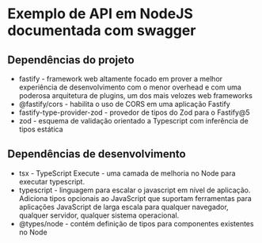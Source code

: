 # Exemplo de API em NodeJS documentada com swagger

## Dependências do projeto

- fastify - framework web altamente focado em prover a melhor experiência de desenvolvimento com o menor overhead e com uma poderosa arquitetura de plugins, um dos mais velozes web frameworks
- @fastify/cors - habilita o uso de CORS em uma aplicação Fastify
- fastify-type-provider-zod - provedor de tipos do Zod para o Fastify@5
- zod - esquema de validação orientado a Typescript com inferência de tipos estática

## Dependências de desenvolvimento
- tsx - TypeScript Execute - uma camada de melhoria no Node para executar typescript.
- typescript - linguagem para escalar o javascript em nível de aplicação. Adiciona tipos opcionais ao JavaScript que suportam ferramentas para aplicações JavaScript de larga escala para qualquer navegador, qualquer servidor, qualquer sistema operacional.
- @types/node - contém definição de tipos para componentes existentes no Node
